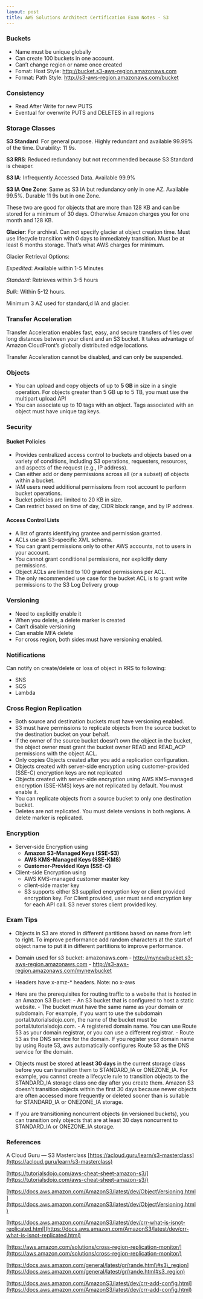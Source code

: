 ```yaml
---
layout: post
title: AWS Solutions Architect Certification Exam Notes - S3
---
```



### Buckets

-   Name must be unique globally
-   Can create 100 buckets in one account.
-   Can’t change region or name once created
-   Fomat: Host Style: http://bucket.s3-aws-region.amazonaws.com
-   Format: Path Style: http://s3-aws-region.amazonaws.com/bucket

### Consistency

-   Read After Write for new PUTS
-   Eventual for overwrite PUTS and DELETES in all regions

### Storage Classes

**S3 Standard**: For general purpose. Highly redundant and
available 99.99% of the time. Durability: 11 9s.

**S3 RRS**: Reduced redundancy but not recommended because
S3 Standard is cheaper.

**S3 IA**: Infrequently Accessed Data. Available
99.9%

**S3 IA One Zone**: Same as S3 IA but redundancy only in one
AZ. Available 99.5%. Durable 11 9s but in one Zone.

These two are good for objects that are more than 128 KB
and can be stored for a minimum of 30 days. Otherwise Amazon charges you
for one month and 128 KB.

**Glacier**: For archival. Can not specify glacier at object
creation time. Must use lifecycle transition with 0 days to immediately
transition. Must be at least 6 months storage. That’s what AWS charges
for minimum.

Glacier Retrieval Options:

*Expedited*: Available within 1-5 Minutes

*Standard*: Retrieves within 3-5 hours

*Bulk*: Within 5-12 hours.

Minimum 3 AZ used for standard,d IA and glacier.

### Transfer Acceleration

Transfer Acceleration enables fast, easy, and secure
transfers of files over long distances between your client and an S3
bucket. It takes advantage of Amazon CloudFront’s globally distributed
edge locations.

Transfer Acceleration cannot be disabled, and can only
be suspended.

### Objects

- You can upload and copy objects of up to **5 GB** in size in a single operation. For objects greater than 5 GB up to 5 TB, you must use the multipart upload API
- You can associate up to 10 tags with an object. Tags associated with an object must have unique tag keys.

### Security

#### Bucket Policies

- Provides centralized access control to buckets and objects based on a variety of conditions, including S3 operations, requesters, resources, and aspects of the request (e.g., IP address).
- Can either add or deny permissions across all (or a subset) of objects within a bucket.
- IAM users need additional permissions from root account to perform bucket operations.
- Bucket policies are limited to 20 KB in size.
- Can restrict based on time of day, CIDR block range, and by IP address.

#### Access Control Lists

-   A list of grants identifying grantee and permission granted.
-   ACLs use an S3–specific XML schema.
-   You can grant permissions only to other AWS accounts, not to users in your account.
-   You cannot grant conditional permissions, nor explicitly deny permissions.
-   Object ACLs are limited to 100 granted permissions per ACL.
-   The only recommended use case for the bucket ACL is to grant write permissions to the S3 Log Delivery group

### Versioning

-   Need to explicitly enable it
-   When you delete, a delete marker is created
-   Can’t disable versioning
-   Can enable MFA delete
-   For cross region, both sides must have versioning enabled.

### Notifications

Can notify on create/delete or loss of object in RRS to following:

-   SNS
-   SQS
-   Lambda

### Cross Region Replication

-   Both source and destination buckets must have versioning enabled.
-   S3 must have permissions to replicate objects from the source bucket to the destination bucket on your behalf.
-   If the owner of the source bucket doesn’t own the object in the bucket, the object owner must grant the bucket owner READ and READ_ACP permissions with the object ACL.
-   Only copies Objects created after you add a replication configuration.
-   Objects created with server-side encryption using customer-provided (SSE-C) encryption keys are not replicated
-   Objects created with server-side encryption using AWS KMS–managed encryption (SSE-KMS) keys are not replicated by default. You must enable it.
-   You can replicate objects from a source bucket to only one destination bucket.
-   Deletes are not replicated. You must delete versions in both regions. A delete marker is replicated.

### Encryption

-   Server-side Encryption using
    -   **Amazon S3-Managed Keys (SSE-S3)**
    -   **AWS KMS-Managed Keys (SSE-KMS)**
    -   **Customer-Provided Keys (SSE-C)**
-   Client-side Encryption using
    -  AWS KMS-managed customer master key
    -  client-side master key
    -  S3 supports either S3 supplied encryption key or client provided encryption key. For Client provided, user must send encryption key for each API call. S3 never stores client provided key.

### Exam Tips

-   Objects in S3 are stored in different partitions based on name from left to right. To improve performance add random characters at the start of object name to put it in different partitions to improve performance.
-   Domain used for s3 bucket: amazonaws.com
        - http://mynewbucket.s3-aws-region.amazonaws.com
        - http://s3-aws-region.amazonaws.com/mynewbucket
-   Headers have x-amz-\* headers. Note: no x-aws
-   Here are the prerequisites for routing traffic to a website that is hosted in an Amazon S3 Bucket:
        - An S3 bucket that is configured to host a static website. 
        - The bucket must have the same name as your domain or subdomain. For example, if you want to use the subdomain portal.tutorialsdojo.com, the name of the bucket must be portal.tutorialsdojo.com.
        - A registered domain name. You can use Route 53 as your domain registrar, or you can use a different registrar.
        - Route 53 as the DNS service for the domain. If you register your domain name by using Route 53, aws automatically configures Route 53 as the DNS service for the domain.
-   Objects must be stored **at least 30 days** in the current storage class before you can transition them to STANDARD\_IA or ONEZONE\_IA. For example, you cannot create a lifecycle rule to transition objects to the STANDARD\_IA storage class one day after you create them. Amazon S3 doesn't transition objects within the first 30 days because newer objects are often accessed more frequently or deleted sooner than is suitable for STANDARD\_IA or ONEZONE\_IA storage.

-   If you are transitioning noncurrent objects (in versioned buckets), you can transition only objects that are at least 30 days noncurrent to STANDARD\_IA or ONEZONE\_IA storage.

### References

A Cloud Guru — S3 Masterclass [https://acloud.guru/learn/s3-masterclass](https://acloud.guru/learn/s3-masterclass)

[https://tutorialsdojo.com/aws-cheat-sheet-amazon-s3/](https://tutorialsdojo.com/aws-cheat-sheet-amazon-s3/)

[https://docs.aws.amazon.com/AmazonS3/latest/dev/ObjectVersioning.html](https://docs.aws.amazon.com/AmazonS3/latest/dev/ObjectVersioning.html)

[https://docs.aws.amazon.com/AmazonS3/latest/dev/crr-what-is-isnot-replicated.html](https://docs.aws.amazon.com/AmazonS3/latest/dev/crr-what-is-isnot-replicated.html)

[https://aws.amazon.com/solutions/cross-region-replication-monitor/](https://aws.amazon.com/solutions/cross-region-replication-monitor/)

[https://docs.aws.amazon.com/general/latest/gr/rande.html\#s3\_region](https://docs.aws.amazon.com/general/latest/gr/rande.html#s3_region)

[https://docs.aws.amazon.com/AmazonS3/latest/dev/crr-add-config.html](https://docs.aws.amazon.com/AmazonS3/latest/dev/crr-add-config.html)

